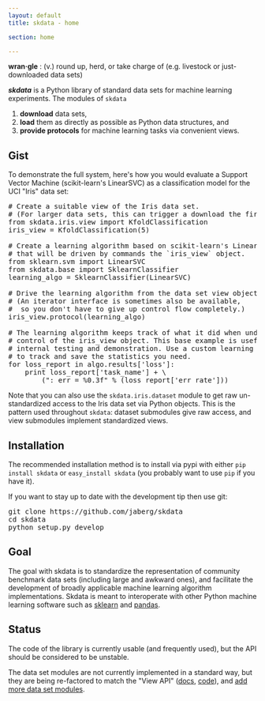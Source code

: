 ```yaml
---
layout: default
title: skdata - home

section: home

---
```


**wran·gle**
: (v.) round up, herd, or take charge of (e.g. livestock or just-downloaded data sets)

**_skdata_** is a Python library of standard data sets for machine learning experiments.
The modules of `skdata`
1. **download** data sets,
2. **load** them as directly as possible as Python data structures, and
3. **provide protocols** for machine learning tasks via convenient views.

## Gist

To demonstrate the full system, here's how you would evaluate a Support Vector
Machine (scikit-learn's LinearSVC) as a classification model for the UCI
"Iris" data set:

<pre class="brush: python">
# Create a suitable view of the Iris data set.
# (For larger data sets, this can trigger a download the first time)
from skdata.iris.view import KfoldClassification
iris_view = KfoldClassification(5)

# Create a learning algorithm based on scikit-learn's LinearSVC
# that will be driven by commands the `iris_view` object.
from sklearn.svm import LinearSVC
from skdata.base import SklearnClassifier
learning_algo = SklearnClassifier(LinearSVC)

# Drive the learning algorithm from the data set view object.
# (An iterator interface is sometimes also be available,
#  so you don't have to give up control flow completely.)
iris_view.protocol(learning_algo)

# The learning algorithm keeps track of what it did when under
# control of the iris_view object. This base example is useful for
# internal testing and demonstration. Use a custom learning algorithm
# to track and save the statistics you need.
for loss_report in algo.results['loss']:
    print loss_report['task_name'] + \
        (": err = %0.3f" % (loss_report['err_rate']))
</pre>

Note that you can also use the `skdata.iris.dataset` module to get raw
un-standardized access to the Iris data set via Python objects.  This is the
pattern used throughout `skdata`: dataset submodules give raw access,
and view submodules implement standardized views.

## Installation

The recommended installation method is to install via pypi with either
`pip install skdata` or `easy_install skdata` (you probably want to
use `pip` if you have it).

If you want to stay up to date with the development tip then use git:

<pre class="brush: bash">
git clone https://github.com/jaberg/skdata
cd skdata
python setup.py develop
</pre>


## Goal

The goal with skdata is to standardize the representation
of community benchmark data sets (including large and awkward ones),
and facilitate the development of broadly applicable machine learning algorithm implementations.
Skdata is meant to interoperate with other Python machine learning software
such as
[sklearn](http://scikit-learn.org/stable/) and [pandas](http://pandas.pydata.org/).


## Status

The code of the library is currently usable (and frequently used), but the API
should be considered to be unstable.

The data set modules are not currently implemented in a standard way, but they
are being re-factored to match the "View API"
([docs](https://github.com/jaberg/skdata/wiki/View-API),
[code](https://github.com/jaberg/skdata/blob/master/skdata/base.py)),
and [add more data set modules](https://github.com/jaberg/skdata/wiki/How-to-Create-a-New-Dataset-Module).

